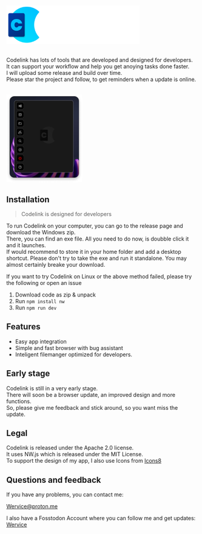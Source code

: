 <img src="images/codelink_banner.png" height=100>
<br><br>

Codelink has lots of tools that are developed and designed for developers.   
It can support your workflow and help you get anoying tasks done faster.   
I will upload some release and build over time.   
Please star the project and follow, to get reminders when a update is online.

<br>
<div align=left>
<img src="images/screenshot.png" width=200>
</div>

## Installation
> Codelink is designed for developers

To run Codelink on your computer, you can go to the release page and download the Windows zip.    
There, you can find an exe file. All you need to do now, is doubble click it and it launches.   
If would recommend to store it in your home folder and add a desktop shortcut. Please don't try to take
the exe and run it standalone. You may almost certainly breake your download.    

If you want to try Codelink on Linux or the above method failed, please try the following or open an issue

1. Download code as zip & unpack
2. Run `npm install nw`
3. Run `npm run dev`

## Features
- Easy app integration
- Simple and fast browser with bug assistant
- Inteligent filemanger optimized for developers.

## Early stage
Codelink is still in a very early stage.   
There will soon be a browser update, an improved design and more functions.   
So, please give me feedback and stick around, so you want miss the update.

## Legal
Codelink is released under the Apache 2.0 license.   
It uses NW.js which is released under the MIT License.   
To support the design of my app, I also use Icons from [Icons8](https://icons8.com)

## Questions and feedback
If you have any problems, you can contact me:

[Wervice@proton.me](wervice@proton.me)

I also have a Fosstodon Account where you can follow me and get updates: [Wervice](https://fosstodon.org/@wervice)
